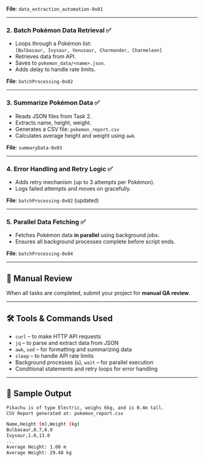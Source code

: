 
**File**: `data_extraction_automation-0x01`

---

### 2. Batch Pokémon Data Retrieval ✅
- Loops through a Pokémon list:  
`[Bulbasaur, Ivysaur, Venusaur, Charmander, Charmeleon]`
- Retrieves data from API.
- Saves to `pokemon_data/<name>.json`.
- Adds delay to handle rate limits.

**File**: `batchProcessing-0x02`

---

### 3. Summarize Pokémon Data ✅
- Reads JSON files from Task 2.
- Extracts name, height, weight.
- Generates a CSV file: `pokemon_report.csv`
- Calculates average height and weight using `awk`.

**File**: `summaryData-0x03`

---

### 4. Error Handling and Retry Logic ✅
- Adds retry mechanism (up to 3 attempts per Pokémon).
- Logs failed attempts and moves on gracefully.

**File**: `batchProcessing-0x02` (updated)

---

### 5. Parallel Data Fetching ✅
- Fetches Pokémon data **in parallel** using background jobs.
- Ensures all background processes complete before script ends.

**File**: `batchProcessing-0x04`

---

## 🧪 Manual Review

When all tasks are completed, submit your project for **manual QA review**.

---

## 🛠 Tools & Commands Used

- `curl` – to make HTTP API requests
- `jq` – to parse and extract data from JSON
- `awk`, `sed` – for formatting and summarizing data
- `sleep` – to handle API rate limits
- Background processes (`&`), `wait` – for parallel execution
- Conditional statements and retry loops for error handling

---

## 📌 Sample Output

```bash
Pikachu is of type Electric, weighs 6kg, and is 0.4m tall.
CSV Report generated at: pokemon_report.csv

Name,Height (m),Weight (kg)
Bulbasaur,0.7,6.9
Ivysaur,1.0,13.0
...
Average Height: 1.08 m
Average Weight: 29.48 kg

